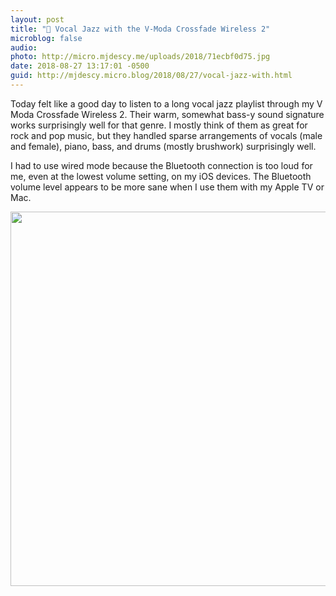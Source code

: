 ```yaml
---
layout: post
title: "🎵 Vocal Jazz with the V-Moda Crossfade Wireless 2"
microblog: false
audio: 
photo: http://micro.mjdescy.me/uploads/2018/71ecbf0d75.jpg
date: 2018-08-27 13:17:01 -0500
guid: http://mjdescy.micro.blog/2018/08/27/vocal-jazz-with.html
---
```

Today felt like a good day to listen to a long vocal jazz playlist through my V Moda Crossfade Wireless 2. Their warm, somewhat bass-y sound signature works surprisingly well for that genre. I mostly think of them as great for rock and pop music, but they handled sparse arrangements of vocals (male and female), piano, bass, and drums (mostly brushwork) surprisingly well.

I had to use wired mode because the Bluetooth connection is too loud for me, even at the lowest volume setting, on my iOS devices. The Bluetooth volume level appears to be more sane when I use them with my Apple TV or Mac.

<img src="http://micro.mjdescy.me/uploads/2018/71ecbf0d75.jpg" width="600" height="599" />
